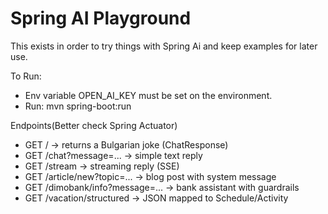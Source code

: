 # Spring AI Playground

This exists in order to try things with Spring Ai and keep examples for later use.

To Run:
- Env variable OPEN_AI_KEY must be set on the environment.
- Run: mvn spring-boot:run

Endpoints(Better check Spring Actuator)
- GET /                      → returns a Bulgarian joke (ChatResponse)
- GET /chat?message=...      → simple text reply
- GET /stream                → streaming reply (SSE)
- GET /article/new?topic=... → blog post with system message
- GET /dimobank/info?message=... → bank assistant with guardrails
- GET /vacation/structured   → JSON mapped to Schedule/Activity


